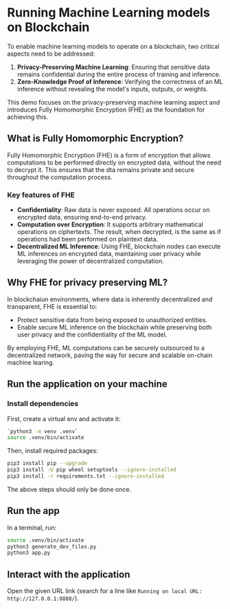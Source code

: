# Running Machine Learning models on Blockchain

To enable machine learning models to operate on a blockchain, two critical aspects need to be addressed:

1. **Privacy-Preserving Machine Learning**: Ensuring that sensitive data remains confidential during the entire
   process of training and inference.
2. **Zero-Knowledge Proof of Inference**: Verifying the correctness of an ML inference without revealing the
   model's inputs, outputs, or weights.

This demo focuses on the privacy-preserving machine learning aspect and introduces Fully Homomorphic Encryption
(FHE) as the foundation for achieving this.

## What is Fully Homomorphic Encryption?

Fully Homomorphic Encryption (FHE) is a form of encryption that allows computations to be performed directly on
encrypted data, without the need to decrypt it. This ensures that the dta remains private and secure throughout
the computation process.

### Key features of FHE

- **Confidentiality**: Raw data is never exposed. All operations occur on encrypted data, ensuring end-to-end
  privacy.
- **Computation over Encryption**: It supports arbitrary mathematical operations on ciphertexts. The result,
  when decrypted, is the same as if operations had been performed on plaintext data.
- **Decentralized ML Inference**: Using FHE, blockchain nodes can execute ML inferences on encrypted data,
  maintaining user privacy while leveraging the power of decentralized computation.

## Why FHE for privacy preserving ML?

In blockchaiun environments, where data is inherently decentralized and transparent, FHE is essential to:

- Protect sensitive data from being exposed to unauthorized entities.
- Enable secure ML inference on the blockchain while preserving both user privacy and the confidentiality of
  the ML model.

By employing FHE, ML computations can be securely outsourced to a decentralized network, paving the way for
secure and scalable on-chain machine learing.


## Run the application on your machine

### Install dependencies

First, create a virtual env and activate it:

```bash
`python3 -m venv .venv`
source .venv/bin/activate
```

Then, install required packages:

```bash
pip3 install pip --upgrade
pip3 install -U pip wheel setuptools --ignore-installed
pip3 install -r requirements.txt --ignore-installed
```

The above steps should only be done once.

## Run the app 

In a terminal, run:

```bash
source .venv/bin/activate
python3 generate_dev_files.py
python3 app.py
```

## Interact with the application

Open the given URL link (search for a line like `Running on local URL:  http://127.0.0.1:8888/`).
